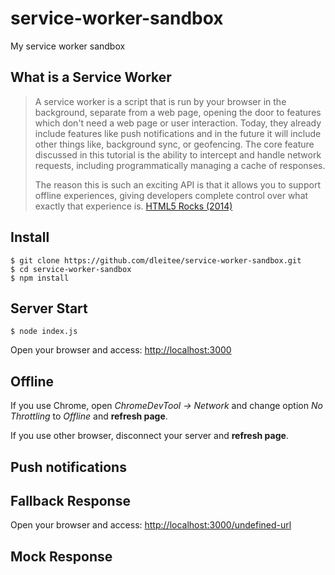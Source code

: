 # service-worker-sandbox

My service worker sandbox

## What is a Service Worker

> A service worker is a script that is run by your browser in the background, separate from a web page, opening the door to features which don't need a web page or user interaction. Today, they already include features like push notifications and in the future it will include other things like, background sync, or geofencing. The core feature discussed in this tutorial is the ability to intercept and handle network requests, including programmatically managing a cache of responses.
> 
> The reason this is such an exciting API is that it allows you to support offline experiences, giving developers complete control over what exactly that experience is. [HTML5 Rocks (2014)](http://www.html5rocks.com/en/tutorials/service-worker/introduction/)

## Install

```
$ git clone https://github.com/dleitee/service-worker-sandbox.git
$ cd service-worker-sandbox
$ npm install
```

## Server Start 

```
$ node index.js
```

Open your browser and access: [http://localhost:3000](http://localhost:3000)

## Offline

If you use Chrome, open *ChromeDevTool -> Network* and change option *No Throttling* to *Offline* and **refresh page**.

If you use other browser, disconnect your server and **refresh page**.

## Push notifications

## Fallback Response

Open your browser and access: [http://localhost:3000/undefined-url](http://localhost:3000/undefined-url)

## Mock Response
